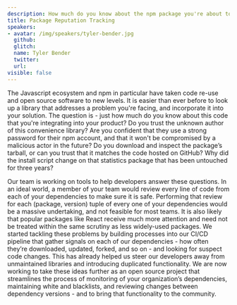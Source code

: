 ```yaml
---
description: How much do you know about the npm package you're about to install? Do you trust the author? Tyler and his team are working on tools to help developers answer these questions, streamlining the process of monitoring your dependencies
title: Package Reputation Tracking
speakers:
- avatar: /img/speakers/tyler-bender.jpg
  github:
  glitch:
  name: Tyler Bender
  twitter:
  url:
visible: false
---
```


The Javascript ecosystem and npm in particular have taken code re-use and open source software to new levels. It is easier than ever before to look up a library that addresses a problem you're facing, and incorporate it into your solution. The question is - just how much do you know about this code that you're integrating into your product? Do you trust the unknown author of this convenience library? Are you confident that they use a strong password for their npm account, and that it won't be compromised by a malicious actor in the future? Do you download and inspect the package’s tarball, or can you trust that it matches the code hosted on GitHub? Why did the install script change on that statistics package that has been untouched for three years?

Our team is working on tools to help developers answer these questions. In an ideal world, a member of your team would review every line of code from each of your dependencies to make sure it is safe. Performing that review for each (package, version) tuple of every one of your dependencies would be a massive undertaking, and not feasible for most teams. It is also likely that popular packages like React receive much more attention and need not be treated within the same scrutiny as less widely-used packages. We started tackling these problems by building processes into our CI/CD pipeline that gather signals on each of our dependencies - how often they’re downloaded, updated, forked, and so on - and looking for suspect code changes. This has already helped us steer our developers away from unmaintained libraries and introducing duplicated functionality. We are now working to take these ideas further as an open source project that streamlines the process of monitoring of your organization’s dependencies, maintaining white and blacklists, and reviewing changes between dependency versions - and to bring that functionality to the community.
